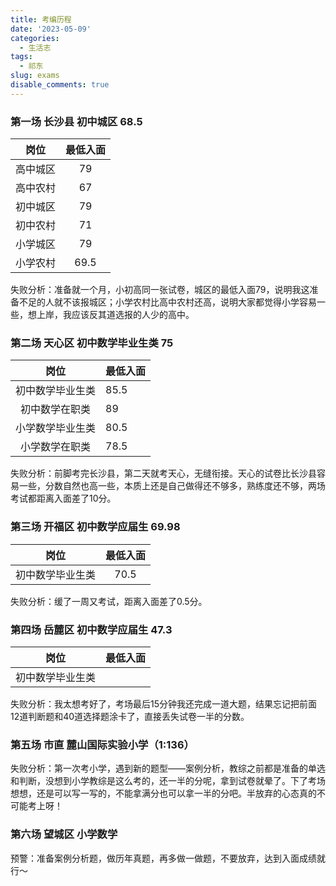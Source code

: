 ```yaml
---
title: 考编历程
date: '2023-05-09'
categories:
  - 生活志
tags:
  - 祁东
slug: exams
disable_comments: true
---
```




### 第一场 长沙县 初中城区 68.5

| 岗位 |   最低入面   |
| :--: | :--: |
| 高中城区 | 79 |
| 高中农村 | 67 |
| 初中城区 | 79 |
| 初中农村 | 71 |
| 小学城区 | 79 |
| 小学农村 | 69.5 |

失败分析：准备就一个月，小初高同一张试卷，城区的最低入面79，说明我这准备不足的人就不该报城区；小学农村比高中农村还高，说明大家都觉得小学容易一些，想上岸，我应该反其道选报的人少的高中。

### 第二场 天心区 初中数学毕业生类 75 

| 岗位         | 最低入面 |
| :----------: | -------- |
| 初中数学毕业生类 | 85.5     |
| 初中数学在职类   | 89       |
| 小学数学毕业生类 | 80.5     |
| 小学数学在职类   | 78.5       |

失败分析：前脚考完长沙县，第二天就考天心，无缝衔接。天心的试卷比长沙县容易一些，分数自然也高一些，本质上还是自己做得还不够多，熟练度还不够，两场考试都距离入面差了10分。

### 第三场 开福区 初中数学应届生 69.98

| 岗位         | 最低入面 |
| :----------: | :--------: |
| 初中数学毕业生类 | 70.5     |

失败分析：缓了一周又考试，距离入面差了0.5分。

### 第四场 岳麓区 初中数学应届生 47.3

| 岗位         | 最低入面 |
| :----------: | :--------: |
| 初中数学毕业生类 |     |

失败分析：我太想考好了，考场最后15分钟我还完成一道大题，结果忘记把前面12道判断题和40道选择题涂卡了，直接丢失试卷一半的分数。

### 第五场 市直 麓山国际实验小学（1:136）

失败分析：第一次考小学，遇到新的题型——案例分析，教综之前都是准备的单选和判断，没想到小学教综是这么考的，还一半的分呢，拿到试卷就晕了。下了考场想想，还是可以写一写的，不能拿满分也可以拿一半的分吧。半放弃的心态真的不可能考上呀！

### 第六场 望城区 小学数学

预警：准备案例分析题，做历年真题，再多做一做题，不要放弃，达到入面成绩就行～